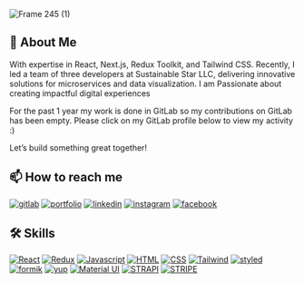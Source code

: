 
![Frame 245 (1)](https://user-images.githubusercontent.com/71230686/214513305-38b5d8cf-4f1b-41c1-a45d-dad423cf208c.png)

## 🌠 About Me
With expertise in React, Next.js, Redux Toolkit, and Tailwind CSS. Recently, I led a team of three developers at Sustainable Star LLC, delivering innovative solutions for microservices and data visualization. I am Passionate about creating impactful digital experiences

For the past 1 year my work is done in GitLab so my contributions on GitLab has been empty. Please click on my GitLab profile below to view my activity :)

Let’s build something great together!

## 📫 How to reach me
[![gitlab](https://img.shields.io/badge/GitLab-330F63?style=for-the-badge&logo=gitlab&logoColor=white)](https://gitlab.com/m.osama2)
[![portfolio](https://img.shields.io/badge/my_portfolio-000?style=for-the-badge&logo=ko-fi&logoColor=white)](https://portfolio-muhammadosama.netlify.app//)
[![linkedin](https://img.shields.io/badge/linkedin-0A66C2?style=for-the-badge&logo=linkedin&logoColor=white)](https://www.linkedin.com/in/muhammad-osama-688123162/)
[![instagram](https://img.shields.io/badge/instagram-1DA1F2?style=for-the-badge&logo=instagram&logoColor=white)](https://www.instagram.com/silverous_spy/)
[![facebook](https://img.shields.io/badge/facebook-1DA1F2?style=for-the-badge&logo=facebook&logoColor=white)](https://www.facebook.com/mohammad.osama.94009)

## 🛠 Skills

[![React](https://img.shields.io/badge/react-0A66C2?style=for-the-badge&logo=react&logoColor=blue)](/null)
[![Redux](https://img.shields.io/badge/redux-000000?style=for-the-badge&logo=redux&logoColor=white)](/null)
[![Javascript](https://img.shields.io/badge/Javascript-ffd000?style=for-the-badge&logo=Javascript&logoColor=white)](/null)
[![HTML](https://img.shields.io/badge/HTML-ffae00?style=for-the-badge&logo=HTML&logoColor=white)](/null)
[![CSS](https://img.shields.io/badge/CSS-ff0099?style=for-the-badge&logo=CSS&logoColor=white)](/null)
[![Tailwind](https://img.shields.io/badge/Tailwind-00ccff?style=for-the-badge&logo=Tailwind&logoColor=white)](/null)
[![styled](https://img.shields.io/badge/styled-e600ff?style=for-the-badge&logo=styled-components&logoColor=white)](/null)
[![formik](https://img.shields.io/badge/formik-aa00ff?style=for-the-badge&logo=formik&logoColor=white)](/null)
[![yup](https://img.shields.io/badge/yup-aa00ff?style=for-the-badge&logo=yup&logoColor=white)](/null)
[![Material UI](https://img.shields.io/badge/MaterialUi-0A66C2?style=for-the-badge&logo=MaterialUi&logoColor=white)](/null)
[![STRAPI](https://img.shields.io/badge/strapi-aa00ff?style=for-the-badge&logo=strapi&logoColor=white)](/null)
[![STRIPE](https://img.shields.io/badge/stripe-000000?style=for-the-badge&logo=stripe&logoColor=white)](/null)

